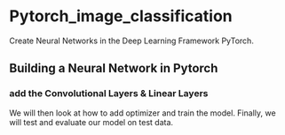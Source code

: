# Pytorch_image_classification

Create Neural Networks in the Deep Learning Framework PyTorch. 

## Building a Neural Network in Pytorch

### add the Convolutional Layers & Linear Layers
We will then look at how to add optimizer and train the model. Finally, we will test and evaluate our model on test data.
